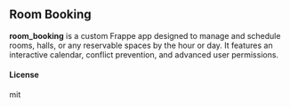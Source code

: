 ## Room Booking

**room_booking** is a custom Frappe app designed to manage and schedule rooms, halls, or any reservable spaces by the hour or day. It features an interactive calendar, conflict prevention, and advanced user permissions.

#### License

mit